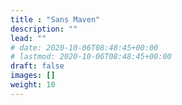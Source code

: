 ```yaml
---
title : "Sans Maven"
description: ""
lead: ""
# date: 2020-10-06T08:48:45+00:00
# lastmod: 2020-10-06T08:48:45+00:00
draft: false
images: []
weight: 10
---
```

